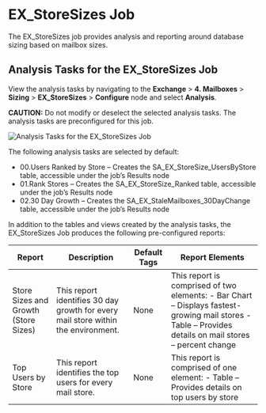 # EX_StoreSizes Job

The EX_StoreSizes job provides analysis and reporting around database sizing based on mailbox sizes.

## Analysis Tasks for the EX_StoreSizes Job

View the analysis tasks by navigating to the **Exchange** > **4. Mailboxes** >
**Sizing** > **EX_StoreSizes** > **Configure** node and select **Analysis**.

**CAUTION:** Do not modify or deselect the selected analysis tasks. The analysis tasks are
preconfigured for this job.

![Analysis Tasks for the EX_StoreSizes Job](/img/product_docs/accessanalyzer/11.6/solutions/exchange/mailboxes/sizing/storesizesanalysis.webp)

The following analysis tasks are selected by default:

- 00.Users Ranked by Store – Creates the SA_EX_StoreSize_UsersByStore table, accessible under the
  job’s Results node
- 01.Rank Stores – Creates the SA_EX_StoreSize_Ranked table, accessible under the job’s Results node
- 02.30 Day Growth – Creates the SA_EX_StaleMailboxes_30DayChange table, accessible under the job’s
  Results node

In addition to the tables and views created by the analysis tasks, the EX_StoreSizes Job produces
the following pre-configured reports:

| Report                               | Description                                                                       | Default Tags | Report Elements                                                                                                                                         |
| ------------------------------------ | --------------------------------------------------------------------------------- | ------------ | ------------------------------------------------------------------------------------------------------------------------------------------------------- |
| Store Sizes and Growth (Store Sizes) | This report identifies 30 day growth for every mail store within the environment. | None         | This report is comprised of two elements: - Bar Chart – Displays fastest-growing mail stores - Table – Provides details on mail stores – percent change |
| Top Users by Store                   | This report identifies the top users for every mail store.                        | None         | This report is comprised of one element: - Table – Provides details on top users by store                                                               |
